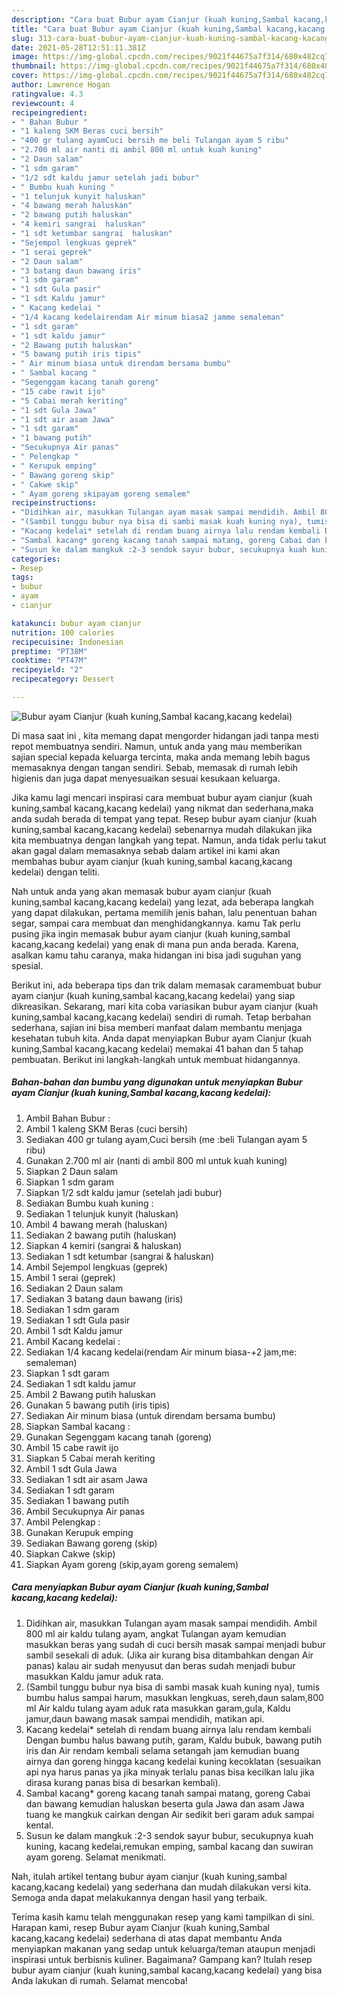 ```yaml
---
description: "Cara buat Bubur ayam Cianjur (kuah kuning,Sambal kacang,kacang kedelai) Sederhana Untuk Jualan"
title: "Cara buat Bubur ayam Cianjur (kuah kuning,Sambal kacang,kacang kedelai) Sederhana Untuk Jualan"
slug: 313-cara-buat-bubur-ayam-cianjur-kuah-kuning-sambal-kacang-kacang-kedelai-sederhana-untuk-jualan
date: 2021-05-28T12:51:11.381Z
image: https://img-global.cpcdn.com/recipes/9021f44675a7f314/680x482cq70/bubur-ayam-cianjur-kuah-kuningsambal-kacangkacang-kedelai-foto-resep-utama.jpg
thumbnail: https://img-global.cpcdn.com/recipes/9021f44675a7f314/680x482cq70/bubur-ayam-cianjur-kuah-kuningsambal-kacangkacang-kedelai-foto-resep-utama.jpg
cover: https://img-global.cpcdn.com/recipes/9021f44675a7f314/680x482cq70/bubur-ayam-cianjur-kuah-kuningsambal-kacangkacang-kedelai-foto-resep-utama.jpg
author: Lawrence Hogan
ratingvalue: 4.3
reviewcount: 4
recipeingredient:
- " Bahan Bubur "
- "1 kaleng SKM Beras cuci bersih"
- "400 gr tulang ayamCuci bersih me beli Tulangan ayam 5 ribu"
- "2.700 ml air nanti di ambil 800 ml untuk kuah kuning"
- "2 Daun salam"
- "1 sdm garam"
- "1/2 sdt kaldu jamur setelah jadi bubur"
- " Bumbu kuah kuning "
- "1 telunjuk kunyit haluskan"
- "4 bawang merah haluskan"
- "2 bawang putih haluskan"
- "4 kemiri sangrai  haluskan"
- "1 sdt ketumbar sangrai  haluskan"
- "Sejempol lengkuas geprek"
- "1 serai geprek"
- "2 Daun salam"
- "3 batang daun bawang iris"
- "1 sdm garam"
- "1 sdt Gula pasir"
- "1 sdt Kaldu jamur"
- " Kacang kedelai "
- "1/4 kacang kedelairendam Air minum biasa2 jamme semaleman"
- "1 sdt garam"
- "1 sdt kaldu jamur"
- "2 Bawang putih haluskan"
- "5 bawang putih iris tipis"
- " Air minum biasa untuk direndam bersama bumbu"
- " Sambal kacang "
- "Segenggam kacang tanah goreng"
- "15 cabe rawit ijo"
- "5 Cabai merah keriting"
- "1 sdt Gula Jawa"
- "1 sdt air asam Jawa"
- "1 sdt garam"
- "1 bawang putih"
- "Secukupnya Air panas"
- " Pelengkap "
- " Kerupuk emping"
- " Bawang goreng skip"
- " Cakwe skip"
- " Ayam goreng skipayam goreng semalem"
recipeinstructions:
- "Didihkan air, masukkan Tulangan ayam masak sampai mendidih. Ambil 800 ml air kaldu tulang ayam, angkat Tulangan ayam kemudian masukkan beras yang sudah di cuci bersih masak sampai menjadi bubur sambil sesekali di aduk. (Jika air kurang bisa ditambahkan dengan Air panas) kalau air sudah menyusut dan beras sudah menjadi bubur masukkan Kaldu jamur aduk rata."
- "(Sambil tunggu bubur nya bisa di sambi masak kuah kuning nya), tumis bumbu halus sampai harum, masukkan lengkuas, sereh,daun salam,800 ml Air kaldu tulang ayam aduk rata masukkan garam,gula, Kaldu jamur,daun bawang masak sampai mendidih, matikan api."
- "Kacang kedelai* setelah di rendam buang airnya lalu rendam kembali Dengan bumbu halus bawang putih, garam, Kaldu bubuk, bawang putih iris dan Air rendam kembali selama setangah jam kemudian buang airnya dan goreng hingga kacang kedelai kuning kecoklatan (sesuaikan api nya harus panas ya jika minyak terlalu panas bisa kecilkan lalu jika dirasa kurang panas bisa di besarkan kembali)."
- "Sambal kacang* goreng kacang tanah sampai matang, goreng Cabai dan bawang kemudian haluskan beserta gula Jawa dan asam Jawa tuang ke mangkuk cairkan dengan Air sedikit beri garam aduk sampai kental."
- "Susun ke dalam mangkuk :2-3 sendok sayur bubur, secukupnya kuah kuning, kacang kedelai,remukan emping, sambal kacang dan suwiran ayam goreng. Selamat menikmati."
categories:
- Resep
tags:
- bubur
- ayam
- cianjur

katakunci: bubur ayam cianjur 
nutrition: 100 calories
recipecuisine: Indonesian
preptime: "PT38M"
cooktime: "PT47M"
recipeyield: "2"
recipecategory: Dessert

---
```



![Bubur ayam Cianjur (kuah kuning,Sambal kacang,kacang kedelai)](https://img-global.cpcdn.com/recipes/9021f44675a7f314/680x482cq70/bubur-ayam-cianjur-kuah-kuningsambal-kacangkacang-kedelai-foto-resep-utama.jpg)

Di masa  saat ini , kita memang dapat mengorder hidangan jadi tanpa mesti repot membuatnya sendiri. Namun, untuk anda yang mau memberikan sajian special kepada keluarga tercinta, maka anda memang lebih bagus memasaknya dengan tangan sendiri. Sebab, memasak di rumah lebih higienis dan juga dapat menyesuaikan sesuai kesukaan keluarga.

Jika kamu lagi mencari inspirasi cara membuat bubur ayam cianjur (kuah kuning,sambal kacang,kacang kedelai) yang nikmat dan sederhana,maka anda sudah berada di tempat yang tepat. Resep bubur ayam cianjur (kuah kuning,sambal kacang,kacang kedelai)  sebenarnya mudah dilakukan jika kita membuatnya dengan langkah yang tepat. Namun, anda tidak perlu takut akan gagal dalam memasaknya 
sebab dalam artikel ini kami akan membahas bubur ayam cianjur (kuah kuning,sambal kacang,kacang kedelai) dengan teliti.  



Nah untuk anda yang akan memasak bubur ayam cianjur (kuah kuning,sambal kacang,kacang kedelai) yang lezat, ada beberapa langkah yang dapat dilakukan, pertama memilih jenis bahan, lalu penentuan bahan segar, sampai cara membuat dan menghidangkannya. kamu Tak perlu pusing jika ingin memasak bubur ayam cianjur (kuah kuning,sambal kacang,kacang kedelai) yang enak di mana pun anda berada. Karena, asalkan kamu  tahu caranya, maka hidangan ini bisa jadi suguhan yang spesial.

Berikut ini, ada beberapa tips dan trik dalam memasak caramembuat bubur ayam cianjur (kuah kuning,sambal kacang,kacang kedelai) yang siap dikreasikan. Sekarang, mari kita coba variasikan bubur ayam cianjur (kuah kuning,sambal kacang,kacang kedelai) sendiri di rumah. Tetap berbahan sederhana, sajian ini bisa memberi manfaat dalam membantu menjaga kesehatan tubuh kita. Anda dapat menyiapkan Bubur ayam Cianjur (kuah kuning,Sambal kacang,kacang kedelai) memakai 41 bahan dan 5 tahap pembuatan. Berikut ini langkah-langkah untuk membuat hidangannya.

<!--inarticleads1-->

##### Bahan-bahan dan bumbu yang digunakan untuk menyiapkan Bubur ayam Cianjur (kuah kuning,Sambal kacang,kacang kedelai):

1. Ambil  Bahan Bubur :
1. Ambil 1 kaleng SKM Beras (cuci bersih)
1. Sediakan 400 gr tulang ayam,Cuci bersih (me :beli Tulangan ayam 5 ribu)
1. Gunakan 2.700 ml air (nanti di ambil 800 ml untuk kuah kuning)
1. Siapkan 2 Daun salam
1. Siapkan 1 sdm garam
1. Siapkan 1/2 sdt kaldu jamur (setelah jadi bubur)
1. Sediakan  Bumbu kuah kuning :
1. Sediakan 1 telunjuk kunyit (haluskan)
1. Ambil 4 bawang merah (haluskan)
1. Sediakan 2 bawang putih (haluskan)
1. Siapkan 4 kemiri (sangrai &amp; haluskan)
1. Sediakan 1 sdt ketumbar (sangrai &amp; haluskan)
1. Ambil Sejempol lengkuas (geprek)
1. Ambil 1 serai (geprek)
1. Sediakan 2 Daun salam
1. Sediakan 3 batang daun bawang (iris)
1. Sediakan 1 sdm garam
1. Sediakan 1 sdt Gula pasir
1. Ambil 1 sdt Kaldu jamur
1. Ambil  Kacang kedelai :
1. Sediakan 1/4 kacang kedelai(rendam Air minum biasa-+2 jam,me: semaleman)
1. Siapkan 1 sdt garam
1. Sediakan 1 sdt kaldu jamur
1. Ambil 2 Bawang putih haluskan
1. Gunakan 5 bawang putih (iris tipis)
1. Sediakan  Air minum biasa (untuk direndam bersama bumbu)
1. Siapkan  Sambal kacang :
1. Gunakan Segenggam kacang tanah (goreng)
1. Ambil 15 cabe rawit ijo
1. Siapkan 5 Cabai merah keriting
1. Ambil 1 sdt Gula Jawa
1. Sediakan 1 sdt air asam Jawa
1. Sediakan 1 sdt garam
1. Sediakan 1 bawang putih
1. Ambil Secukupnya Air panas
1. Ambil  Pelengkap :
1. Gunakan  Kerupuk emping
1. Sediakan  Bawang goreng (skip)
1. Siapkan  Cakwe (skip)
1. Siapkan  Ayam goreng (skip,ayam goreng semalem)




<!--inarticleads2-->

##### Cara menyiapkan Bubur ayam Cianjur (kuah kuning,Sambal kacang,kacang kedelai):

1. Didihkan air, masukkan Tulangan ayam masak sampai mendidih. Ambil 800 ml air kaldu tulang ayam, angkat Tulangan ayam kemudian masukkan beras yang sudah di cuci bersih masak sampai menjadi bubur sambil sesekali di aduk. (Jika air kurang bisa ditambahkan dengan Air panas) kalau air sudah menyusut dan beras sudah menjadi bubur masukkan Kaldu jamur aduk rata.
1. (Sambil tunggu bubur nya bisa di sambi masak kuah kuning nya), tumis bumbu halus sampai harum, masukkan lengkuas, sereh,daun salam,800 ml Air kaldu tulang ayam aduk rata masukkan garam,gula, Kaldu jamur,daun bawang masak sampai mendidih, matikan api.
1. Kacang kedelai* setelah di rendam buang airnya lalu rendam kembali Dengan bumbu halus bawang putih, garam, Kaldu bubuk, bawang putih iris dan Air rendam kembali selama setangah jam kemudian buang airnya dan goreng hingga kacang kedelai kuning kecoklatan (sesuaikan api nya harus panas ya jika minyak terlalu panas bisa kecilkan lalu jika dirasa kurang panas bisa di besarkan kembali).
1. Sambal kacang* goreng kacang tanah sampai matang, goreng Cabai dan bawang kemudian haluskan beserta gula Jawa dan asam Jawa tuang ke mangkuk cairkan dengan Air sedikit beri garam aduk sampai kental.
1. Susun ke dalam mangkuk :2-3 sendok sayur bubur, secukupnya kuah kuning, kacang kedelai,remukan emping, sambal kacang dan suwiran ayam goreng. Selamat menikmati.




Nah, itulah artikel tentang  bubur ayam cianjur (kuah kuning,sambal kacang,kacang kedelai)  yang sederhana dan mudah dilakukan versi kita. Semoga anda dapat melakukannya dengan hasil yang terbaik. 

Terima kasih kamu telah menggunakan resep yang kami tampilkan di sini. Harapan kami, resep  Bubur ayam Cianjur (kuah kuning,Sambal kacang,kacang kedelai) sederhana di atas dapat membantu Anda menyiapkan makanan yang sedap untuk keluarga/teman ataupun menjadi inspirasi untuk berbisnis kuliner. Bagaimana? Gampang kan? Itulah resep bubur ayam cianjur (kuah kuning,sambal kacang,kacang kedelai) yang bisa Anda lakukan di rumah. Selamat mencoba!

